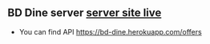 ## BD Dine server [server site live](https://bd-dine.herokuapp.com)

- You can find API https://bd-dine.herokuapp.com/offers
